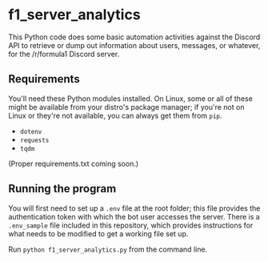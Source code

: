 # f1_server_analytics

This Python code does some basic automation activities against the Discord API to retrieve or dump out information about users, messages, or whatever, for the /r/formula1 Discord server.

## Requirements

You'll need these Python modules installed. On Linux, some or all of these might be available from your distro's package manager; if you're not on Linux or they're not available, you can always get them from  `pip`.

- `dotenv`
- `requests`
- `tqdm`

(Proper requirements.txt coming soon.)

## Running the program

You will first need to set up a `.env` file at the root folder; this file provides the authentication token with which the bot user accesses the server. There is a `.env_sample` file included in this repository, which provides instructions for what needs to be modified to get a working file set up.

Run `python f1_server_analytics.py` from the command line.